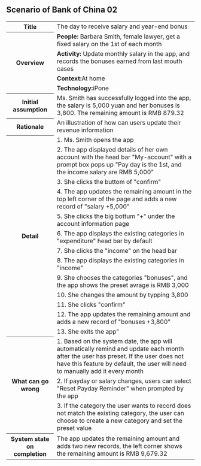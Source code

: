## Scenario of Bank of China 02
<table>
	<tr>
		<th>Title</th>
		<td>The day to receive salary and year-end bonus</td>
	</tr>
	<tr>
		<th rowspan = "4">Overview</th>
		<td><strong>People:</strong> Barbara Smith, female lawyer, get a fixed salary on the 1st of each month</td>
	</tr>
	<tr>
		<td><strong>Activity:</strong> Update monthly salary in the app, and records the bonuses earned from last mouth cases</td>
	</tr>
	<tr>
		<td><strong>Context:</strong>At home </td>
	</tr>
	<tr>
		<td><strong>Technology:</strong>iPone </td>
	</tr>
	<tr>
		<th>Initial assumption</th>
		<td>Ms. Smith has successfully logged into the app, the salary is 5,000 yuan and her bonuses is 3,800. The remaining amount is RMB 879.32</td>
	</tr>
	<tr>
		<th>Rationale</th>
		<td> An illustration of how can users update their revenue information</td>
	</tr>
	<tr>
		<th rowspan = "13">Detail</th>
		<td>1. Ms. Smith opens the app</td>
	</tr>
	<tr>
		<td>2. The app displayed details of her own account with the head bar "My-account" with a prompt box pops up "Pay day is the 1st, and the income salary are RMB 5,000"</td>
	</tr>
	<tr>
		<td>3. She clicks the buttom of "confirm"</td>
		</tr>
		<tr>
		<td>4. The app updates the remaining amount in the top left corner of the page and adds a new record of "salary +5,000"</td>
		</tr>
		<tr>
		<td>5. She clicks the big bottum "+" under the account information page</td>
		</tr>
		<tr>
		<td>6. The app displays the existing categories in "expenditure" head bar by default</td>
		</tr>
		<tr>
		<td>7. She clicks the "income" on the head bar</td>
		</tr>
		<tr>
		<td>8. The app displays the existing categories in "income"</td>
		</tr>
		<tr>
		<td>9. She chooses the categories "bonuses", and the app shows the preset avrage is RMB 3,000</td>
		</tr>
		<tr>
		<td>10. She changes the amount by typping 3,800</td>
		</tr>
		<tr>
		<td>11. She clicks "confirm"</td>
		</tr>
		<tr>
		<td>12. The app updates the remaining amount and adds a new record of "bonuses +3,800"</td>
		</tr>
		<tr>
		<td>13. She exits the app"</td>
		</tr>
	<tr>
		<th rowspan = "3">What can go wrong</th>
		<td>1. Based on the system date, the app will automatically remind and update each month after the user has preset. If the user does not have this feature by default, the user will need to manually add it every month</td>
		</tr>
		<tr>
		<td>2. If payday or salary changes, users can select "Reset Payday Reminder" when prompted by the app</td>
		</tr>
		<tr>
		<td>3. If the category the user wants to record does not match the existing category, the user can choose to create a new category and set the preset value</td>
	</tr>
	<tr>
		<th>System state on completion</th>
		<td>The app updates the remaining amount and adds two new records, the left corner shows the remaining amount is RMB 9,679.32</td>
	</tr>
</table>
